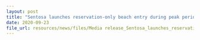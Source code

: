 ```yaml
---
layout: post
title: "Sentosa launches reservation-only beach entry during peak periods for enhanced guest experience and safety"
date: 2020-09-23
file_url: resources/news/files/Media release_Sentosa_launches_reservation-only_beach_entry_during_peak_periods_for_enhanced_guest_experience_and_safety
---
```

